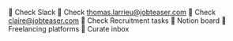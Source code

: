  Check Slack
 Check thomas.larrieu@jobteaser.com
 Check claire@jobteaser.com
 Check Recruitment tasks
   Notion board
   Freelancing platforms
 Curate inbox
